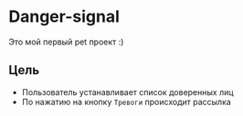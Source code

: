 # Danger-signal

Это мой первый pet проект :)

## Цель
- Пользователь устанавливает список доверенных лиц 
- По нажатию на кнопку `Тревоги` происходит рассылка 
